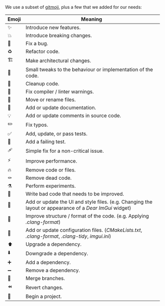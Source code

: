 We use a subset of [gitmoji](https://gitmoji.dev/), plus a few that we added for our needs:

| Emoji      | Meaning |
| --- | ------------------------- |
| ✨ | Introduce new features. |
| 💥 | Introduce breaking changes. |
| 🐛 | Fix a bug. |
| ♻️ | Refactor code. |
| 🏗️ | Make architectural changes. |
| 🤏 | Small tweaks to the behaviour or implementation of the code. |
| 🧼 | Cleanup code. |
| 🚨 | Fix compiler / linter warnings. |
| 🚚 | Move or rename files. |
| 📝 | Add or update documentation. |
| 💡 | Add or update comments in source code. |
| ✏️ | Fix typos. |
| ✅ | Add, update, or pass tests. |
| 🧪 | Add a failing test. |
| 🩹 | Simple fix for a non-critical issue. |
| ⚡️ | Improve performance. |
| 🔥 | Remove code or files. |
| ⚰️ | Remove dead code. |
| ⚗️ | Perform experiments. |
| 💩 | Write bad code that needs to be improved. |
| 💄 | Add or update the UI and style files. (e.g. Changing the layout or appearance of a *Dear ImGui* widget) |
| 🎨 | Improve structure / format of the code. (e.g. Applying *.clang-format*) |
| 🔧 | Add or update configuration files. (*CMakeLists.txt*, *.clang-format*, *.clang-tidy*, *imgui.ini*) |
| ⬆️  | Upgrade a dependency. |
| ⬇️  | Downgrade a dependency. |
| ➕ | Add a dependency. |
| ➖ | Remove a dependency. |
| 🔀 | Merge branches. |
| ⏪️ | Revert changes. |
| 🎉 | Begin a project. |
